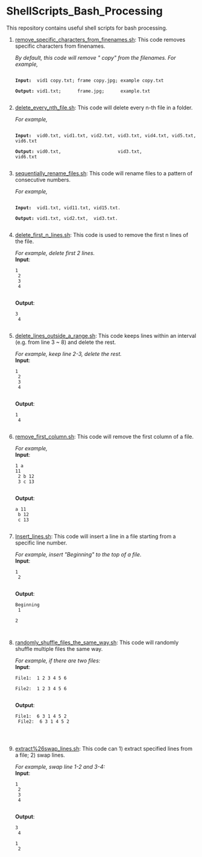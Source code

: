 # ShellScripts_Bash_Processing
This repository contains useful shell scripts for bash processing. 

1. [remove_specific_characters_from_finenames.sh](https://github.com/BumbleBee0819/ShellScripts_Bash_Processing/blob/master/remove_specific_characters_from_finenames.sh): This code removes specific characters from finenames.<br />
   
   *By default, this code will remove " copy" from the filenames. For example, <br />*
   <pre><code>
   <b>Input:</b>  vid1 copy.txt; frame copy.jpg; example copy.txt<br />
   <b>Output:</b> vid1.txt;      frame.jpg;      example.txt<br />
   </code></pre>
   
2. [delete_every_nth_file.sh](https://github.com/BumbleBee0819/ShellScripts_Bash_Processing/blob/master/delete_every_nth_file.sh): This code will delete every n-th file in a folder.<br />
   
   *For example,<br />*
   <pre><code>
   <b>Input:</b>  vid0.txt, vid1.txt, vid2.txt, vid3.txt, vid4.txt, vid5.txt, vid6.txt<br />
   <b>Output:</b> vid0.txt,                     vid3.txt,                     vid6.txt<br />
   </code></pre>
   
3. [sequentially_rename_files.sh](https://github.com/BumbleBee0819/ShellScripts_Bash_Processing/blob/master/sequentially_rename_files.sh): This code will rename files to a pattern of consecutive numbers.<br />
   
   *For example, <br />*
   <pre><code>
   <b>Input:</b>  vid1.txt, vid11.txt, vid15.txt.<br />
   <b>Output:</b> vid1.txt, vid2.txt,  vid3.txt.<br />
   </code></pre>
   
4. [delete_first_n_lines.sh](https://github.com/BumbleBee0819/ShellScripts_Bash_Processing/blob/master/delete_first_n_lines.sh): This code is used to remove the first n lines of the file.<br />
   
   *For example, delete first 2 lines. <br />*
   **Input**: <pre><code>1<br />
                  2<br />
                  3<br />
                  4<br /> 
               </code></pre>
   **Output**:<pre><code>3<br />
                  4<br />
               </code></pre>

5. [delete_lines_outside_a_range.sh](https://github.com/BumbleBee0819/ShellScripts_Bash_Processing/blob/master/delete_lines_outside_a_range.sh): This code keeps lines within an interval (e.g. from line 3 ~ 8) and delete the rest.<br />
  
   *For example, keep line 2-3, delete the rest. <br />*
   **Input**: <pre><code>1<br />
              2<br />
              3<br />
              4<br />
              </code></pre>
   **Output**: <pre><code>1<br />
               4<br />
               </code></pre>
               
6. [remove_first_column.sh](https://github.com/BumbleBee0819/ShellScripts_Bash_Processing/blob/master/remove_first_column.sh): This code will remove the first column of a file.<br />
  
   *For example, <br />* 
   **Input**: <pre><code>1 a 11<br />
              2 b 12<br />
              3 c 13<br />
              </code></pre>
   **Output**: <pre><code>a 11<br />
               b 12<br />
               c 13<br />
               </code></pre>
               
7. [Insert_lines.sh](https://github.com/BumbleBee0819/ShellScripts_Bash_Processing/blob/master/Insert_lines.sh): This code will insert a line in a file starting from a specific line number.<br />
   
   *For example, insert "Beginning" to the top of a file. <br />*
   **Input**: <pre><code>1<br />
              2<br />
              </code></pre>
   **Output**: <pre><code>Beginning<br />
               1<br />
               2<br />   
               </code></pre>
               
8. [randomly_shuffle_files_the_same_way.sh](https://github.com/BumbleBee0819/ShellScripts_Bash_Processing/blob/master/randomly_shuffle_files_the_same_way.sh): This code will randomly shuffle multiple files the same way.<br />
   
   *For example, if there are two files:<br />*
   **Input**: <pre><code>File1: <line> 1 2 3 4 5 6 <br />
              File2: <line> 1 2 3 4 5 6 <br />
              </code></pre>
   **Output**: <pre><code>File1: <line> 6 3 1 4 5 2 <br />
              File2: <line> 6 3 1 4 5 2 <br />   
              </code></pre>
   
8. [extract%26swap_lines.sh](https://github.com/BumbleBee0819/ShellScripts_Bash_Processing/blob/master/extract%26swap_lines.sh): This code can 1) extract specified lines from a file; 2) swap lines.<br />
   
   *For example, swap line 1-2 and 3-4:<br />*
   **Input**: <pre><code>1 <br />
              2<br />
              3<br />
              4<br />
              </code></pre>
   **Output**: <pre><code>3 <br />
              4<br />
              1<br />
              2<br />
              </code></pre>
   
   
   
   
   
   
